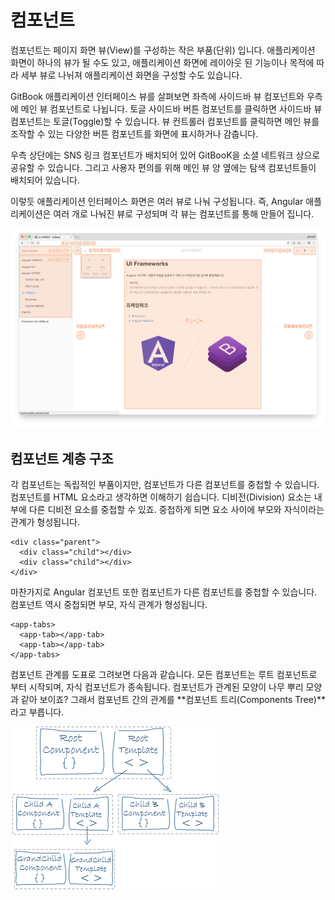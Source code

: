 # 컴포넌트

컴포넌트는 페이지 화면 뷰\(View\)를 구성하는 작은 부품\(단위\) 입니다. 애플리케이션 화면이 하나의 뷰가 될 수도 있고, 애플리케이션 화면에 레이아웃 된 기능이나 목적에 따라 세부 뷰로 나뉘져 애플리케이션 화면을 구성할 수도 있습니다.

GitBook 애플리케이션 인터페이스 뷰를 살펴보면 좌측에 사이드바 뷰 컴포넌트와 우측에 메인 뷰 컴포넌트로 나뉩니다. 토글 사이드바 버튼 컴포넌트를 클릭하면 사이드바 뷰 컴포넌트는 토글\(Toggle\)할 수 있습니다. 뷰 컨트롤러 컴포넌트를 클릭하면 메인 뷰를 조작할 수 있는 다양한 버튼 컴포넌트를 화면에 표시하거나 감춥니다.

우측 상단에는 SNS 링크 컴포넌트가 배치되어 있어 GitBooK을 소셜 네트워크 상으로 공유할 수 있습니다. 그리고 사용자 편의를 위해 메인 뷰 양 옆에는 탐색 컴포넌트들이 배치되어 있습니다.

이렇듯 애플리케이션 인터페이스 화면은 여러 뷰로 나눠 구성됩니다. 즉, Angular 애플리케이션은 여러 개로 나눠진 뷰로 구성되며 각 뷰는 컴포넌트를 통해 만들어 집니다.

![](../.gitbook/assets/app-components.jpg)

## 컴포넌트 계층 구조

각 컴포넌트는 독립적인 부품이지만, 컴포넌트가 다른 컴포넌트를 중첩할 수 있습니다. 컴포넌트를 HTML 요소라고 생각하면 이해하기 쉽습니다. 디비전\(Division\) 요소는 내부에 다른 디비전 요소를 중첩할 수 있죠. 중첩하게 되면 요소 사이에 부모와 자식이라는 관계가 형성됩니다.

```markup
<div class="parent">
  <div class="child"></div>
  <div class="child"></div>
</div>
```

마찬가지로 Angular 컴포넌트 또한 컴포넌트가 다른 컴포넌트를 중첩할 수 있습니다. 컴포넌트 역시 중첩되면 부모, 자식 관계가 형성됩니다.

```markup
<app-tabs>
  <app-tab></app-tab>
  <app-tab></app-tab>
</app-tabs>
```

컴포넌트 관계를 도표로 그려보면 다음과 같습니다. 모든 컴포넌트는 루트 컴포넌트로 부터 시작되며, 자식 컴포넌트가 종속됩니다. 컴포넌트가 관계된 모양이 나무 뿌리 모양과 같아 보이죠? 그래서 컴포넌트 간의 관계를 **컴포넌트 트리\(Components Tree\)**라고 부릅니다.

![](../.gitbook/assets/component-tree.png)


